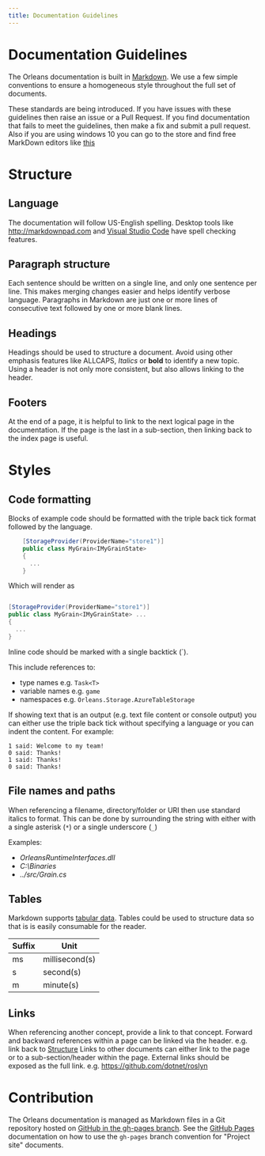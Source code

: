```yaml
---
title: Documentation Guidelines
---
```


# Documentation Guidelines

The Orleans documentation is built in [Markdown](https://help.github.com/articles/markdown-basics/).
We use a few simple conventions to ensure a homogeneous style throughout the full set of documents.

These standards are being introduced.
If you have issues with these guidelines then raise an issue or a Pull Request.
If you find documentation that fails to meet the guidelines, then make a fix and submit a pull request. Also if you are using windows 10 you can go to the store and find free MarkDown editors like [this](https://www.microsoft.com/store/apps/9wzdncrdd2p3)

# Structure

## Language

The documentation will follow US-English spelling.
Desktop tools like http://markdownpad.com and [Visual Studio Code](https://code.visualstudio.com/) have spell checking features.

## Paragraph structure

Each sentence should be written on a single line, and only one sentence per line.
This makes merging changes easier and helps identify verbose language.
Paragraphs in Markdown are just one or more lines of consecutive text followed by one or more blank lines.

## Headings

Headings should be used to structure a document.
Avoid using other emphasis features like ALLCAPS, *Italics* or **bold** to identify a new topic.
Using a header is not only more consistent, but also allows linking to the header.

## Footers

At the end of a page, it is helpful to link to the next logical page in the documentation.
If the page is the last in a sub-section, then linking back to the index page is useful.

# Styles

## Code formatting

Blocks of example code should be formatted with the triple back tick format followed by the language.

``` csharp
    [StorageProvider(ProviderName="store1")]
    public class MyGrain<IMyGrainState>
    {
      ...
    }
```

Which will render as

``` csharp

[StorageProvider(ProviderName="store1")]
public class MyGrain<IMyGrainState> ...
{
  ...
}
```

Inline code should be marked with a single backtick (\`).

This include references to:

 * type names e.g. `Task<T>`
 * variable names e.g. `game`
 * namespaces e.g. `Orleans.Storage.AzureTableStorage`

If showing text that is an output (e.g. text file content or console output) you can either use the triple back tick without specifying a language or you can indent the content. For example:

    1 said: Welcome to my team!
    0 said: Thanks!
    1 said: Thanks!
    0 said: Thanks!

## File names and paths

When referencing a filename, directory/folder or URI then use standard italics to format.
This can be done by surrounding the string with either with a single asterisk (`*`) or a single underscore (`_`)

Examples:

* *OrleansRuntimeInterfaces.dll*
* *C:\Binaries*
* *../src/Grain.cs*

## Tables

Markdown supports [tabular data](https://help.github.com/articles/github-flavored-markdown/#tables).
Tables could be used to structure data so that is is easily consumable for the reader.

Suffix |     Unit
-------|-------------
ms     | millisecond(s)
s      | second(s)
m      | minute(s)

## Links

When referencing another concept, provide a link to that concept.
Forward and backward references within a page can be linked via the header. e.g. link back to [Structure](#structure)
Links to other documents can either link to the page or to a sub-section/header within the page.
External links should be exposed as the full link. e.g. https://github.com/dotnet/roslyn

# Contribution

The Orleans documentation is managed as Markdown files in a Git repository hosted on [GitHub in the gh-pages branch](https://github.com/dotnet/orleans/tree/docs).
See the [GitHub Pages](https://pages.github.com/) documentation on how to use the `gh-pages` branch convention for "Project site" documents.
